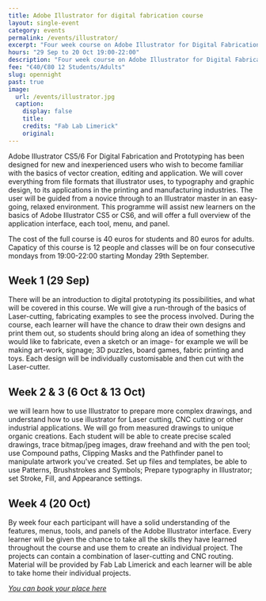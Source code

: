 ```yaml
---
title: Adobe Illustrator for digital fabrication course
layout: single-event
category: events
permalink: /events/illustrator/
excerpt: "Four week course on Adobe Illustrator for Digital Fabrication"
hours: "29 Sep to 20 Oct 19:00-22:00"
description: "Four week course on Adobe Illustrator for Digital Fabrication. 29 Sep to 20 Oct 19:00-22:00"
fee: "€40/€80 12 Students/Adults"
slug: opennight
past: true
image:
  url: /events/illustrator.jpg
  caption:
    display: false
    title: 
    credits: "Fab Lab Limerick"
    original: 
---
```


Adobe Illustrator CS5/6 For Digital Fabrication and Prototyping has been designed for new and inexperienced users who wish to become familiar with the basics of vector creation, editing and application. We will cover everything from file formats that illustrator uses, to typography and graphic design, to its applications in the printing and manufacturing industries. The user will be guided from a novice through to an Illustrator master in an easy-going, relaxed environment. This programme will assist new learners on the basics of Adobe Illustrator CS5 or CS6, and will offer a full overview of the application interface, each tool, menu, and panel.

The cost of the full course is 40 euros for students and 80 euros for adults. Capaticy of this course is 12 people and classes will be on four consecutive mondays from 19:00-22:00 starting Monday 29th September.

## Week 1 (29 Sep)
There will be an introduction to digital prototyping its possibilities, and what will be covered in this course. We will give a run-through of the basics of Laser-cutting, fabricating examples to see the process involved. During the course, each learner will have the chance to draw their own designs and print them out, so students should bring along an idea of something they would like to fabricate, even a sketch or an image- for example we will be making art-work, signage; 3D puzzles, board games, fabric printing and toys. Each design will be individually customisable and then cut with the Laser-cutter.

## Week 2 & 3 (6 Oct & 13 Oct)
we will learn how to use Illustrator to prepare more complex drawings, and understand how to use illustrator for Laser cutting, CNC cutting or other industrial applications. We will go from measured drawings to unique organic creations. Each student will be able to create precise scaled drawings, trace bitmap/jpeg images, draw freehand and with the pen tool; use Compound paths, Clipping Masks and the Pathfinder panel to manipulate artwork you've created. Set up files and templates, be able to use Patterns, Brushstrokes and Symbols; Prepare typography in Illustrator; set Stroke, Fill, and Appearance settings.

## Week 4 (20 Oct)
By week four each participant will have a solid understanding of the features, menus, tools, and panels of the Adobe Illustrator interface. Every learner will be given the chance to take all the skills they have learned throughout the course and use them to create an individual project. The projects can contain a combination of laser-cutting and CNC routing. Material will be provided by Fab Lab Limerick and each learner will be able to take home their individual projects.

 *[You can book your place here](https://fablablimerick.ticketleap.com/adobe-illustrator-cs56-for-digital-fabrication-and-prototyping)*

